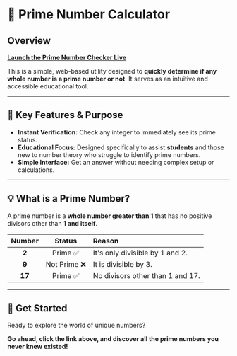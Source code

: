 # 🧮 Prime Number Calculator

## Overview

[**Launch the Prime Number Checker Live**](https://jstmejosh.github.io/primeNumberCalculator/)

This is a simple, web-based utility designed to **quickly determine if any whole number is a prime number or not**. It serves as an intuitive and accessible educational tool.

---

## 🎯 Key Features & Purpose

* **Instant Verification:** Check any integer to immediately see its prime status.
* **Educational Focus:** Designed specifically to assist **students** and those new to number theory who struggle to identify prime numbers.
* **Simple Interface:** Get an answer without needing complex setup or calculations.

---

## 💡 What is a Prime Number?

A prime number is a **whole number greater than 1** that has no positive divisors other than **1 and itself**.

| Number | Status | Reason |
| :---: | :---: | :--- |
| **2** | Prime ✅ | It's only divisible by 1 and 2. |
| **9** | Not Prime ❌ | It is divisible by 3. |
| **17** | Prime ✅ | No divisors other than 1 and 17. |

---

## 🚀 Get Started

Ready to explore the world of unique numbers?

**Go ahead, click the link above, and discover all the prime numbers you never knew existed!**
